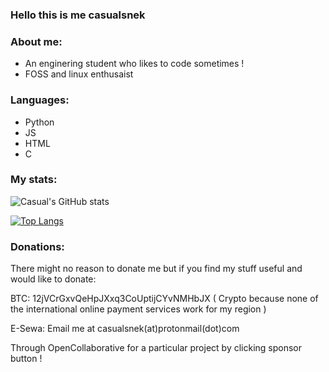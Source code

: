 ### Hello this is me casualsnek

### About me:
- An enginering student who likes to code sometimes !
- FOSS and linux enthusaist

### Languages:
- Python
- JS
- HTML
- C

### My stats:
![Casual's GitHub stats](https://github-readme-stats.vercel.app/api?username=casualsnek&count_private=true&theme=dracula)

[![Top Langs](https://github-readme-stats.vercel.app/api/top-langs/?username=casualsnek&count_private=true&layout=compact)](https://github.com/anuraghazra/github-readme-stats)

### Donations:
There might no reason to donate me but if you find my stuff useful and would like to donate:


BTC: 12jVCrGxvQeHpJXxq3CoUptijCYvNMHbJX
( Crypto because none of the international online payment services work for my region )


E-Sewa: Email me at casualsnek(at)protonmail(dot)com


Through OpenCollaborative for a particular project by clicking sponsor button !
